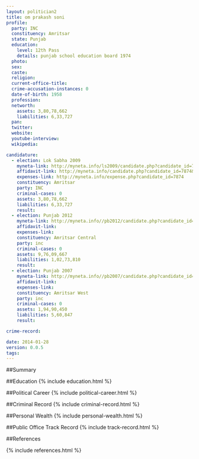 ```yaml
---
layout: politician2
title: om prakash soni
profile: 
  party: INC
  constituency: Amritsar
  state: Punjab
  education: 
    level: 12th Pass
    details: punjab school education board 1974
  photo: 
  sex: 
  caste: 
  religion: 
  current-office-title: 
  crime-accusation-instances: 0
  date-of-birth: 1958
  profession: 
  networth: 
    assets: 3,80,78,662
    liabilities: 6,33,727
  pan: 
  twitter: 
  website: 
  youtube-interview: 
  wikipedia: 

candidature: 
  - election: Lok Sabha 2009
    myneta-link: http://myneta.info/ls2009/candidate.php?candidate_id=7874
    affidavit-link: http://myneta.info/candidate.php?candidate_id=7874&scan=original
    expenses-link: http://myneta.info/expense.php?candidate_id=7874
    constituency: Amritsar 
    party: INC
    criminal-cases: 0
    assets: 3,80,78,662
    liabilities: 6,33,727
    result:  
  - election: Punjab 2012
    myneta-link: http://myneta.info//pb2012/candidate.php?candidate_id=149
    affidavit-link: 
    expenses-link: 
    constituency: Amritsar Central 
    party: inc
    criminal-cases: 0
    assets: 9,76,09,667
    liabilities: 1,02,73,810
    result:  
  - election: Punjab 2007
    myneta-link: http://myneta.info//pb2007/candidate.php?candidate_id=11
    affidavit-link: 
    expenses-link: 
    constituency: Amritsar West 
    party: inc
    criminal-cases: 0
    assets: 1,94,90,450
    liabilities: 5,60,847
    result:  

crime-record: 

date: 2014-01-28
version: 0.0.5
tags: 
---
```

##Summary


##Education
{% include education.html %}


##Political Career
{% include political-career.html %}


##Criminal Record
{% include criminal-record.html %}


##Personal Wealth
{% include personal-wealth.html %}


##Public Office Track Record
{% include track-record.html %}


##References


{% include references.html %}